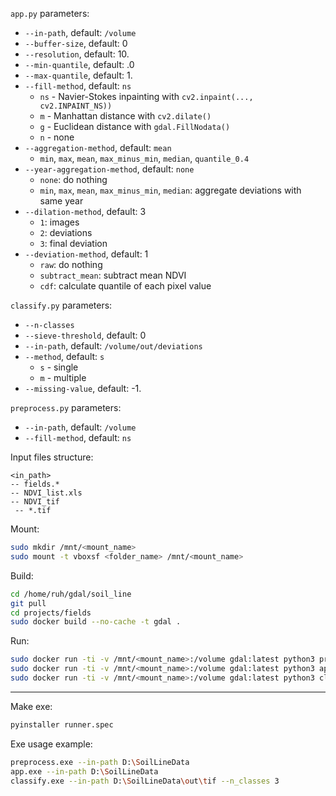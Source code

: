 `app.py` parameters:
* `--in-path`, default: `/volume`
* `--buffer-size`, default: 0
* `--resolution`, default: 10.
* `--min-quantile`, default: .0
* `--max-quantile`, default: 1.
* `--fill-method`, default: `ns`
  * `ns` - Navier-Stokes inpainting with `cv2.inpaint(..., cv2.INPAINT_NS))`
  * `m` - Manhattan distance with `cv2.dilate()`
  * `g` - Euclidean distance with `gdal.FillNodata()`
  * `n` - none
* `--aggregation-method`, default: `mean`
  * `min`, `max`, `mean`, `max_minus_min`, `median`, `quantile_0.4`
* `--year-aggregation-method`, default: `none`
  * `none`: do nothing
  * `min`, `max`, `mean`, `max_minus_min`, `median`: aggregate deviations with same year
* `--dilation-method`, default: 3
  * `1`: images
  * `2`: deviations
  * `3`: final deviation
* `--deviation-method`, default: 1
  * `raw`: do nothing
  * `subtract_mean`: subtract mean NDVI
  * `cdf`: calculate quantile of each pixel value

`classify.py` parameters:
* `--n-classes`
* `--sieve-threshold`, default: 0
* `--in-path`, default: `/volume/out/deviations`
* `--method`, default: `s`
  * `s` - single
  * `m` - multiple
* `--missing-value`, default: -1.

`preprocess.py` parameters:
* `--in-path`, default: `/volume`
* `--fill-method`, default: `ns`

Input files structure:
```
<in_path>
-- fields.*
-- NDVI_list.xls
-- NDVI_tif
 -- *.tif
```

Mount:
```bash
sudo mkdir /mnt/<mount_name>
sudo mount -t vboxsf <folder_name> /mnt/<mount_name>
```

Build:
```bash
cd /home/ruh/gdal/soil_line
git pull
cd projects/fields
sudo docker build --no-cache -t gdal .
```

Run:
```bash
sudo docker run -ti -v /mnt/<mount_name>:/volume gdal:latest python3 preprocess.py --fill-method g
sudo docker run -ti -v /mnt/<mount_name>:/volume gdal:latest python3 app.py --buffer-size 3
sudo docker run -ti -v /mnt/<mount_name>:/volume gdal:latest python3 classify.py --n-classes 3
```

-------


Make exe:
```bash
pyinstaller runner.spec
```

Exe usage example:
```bash
preprocess.exe --in-path D:\SoilLineData
app.exe --in-path D:\SoilLineData
classify.exe --in-path D:\SoilLineData\out\tif --n_classes 3
```